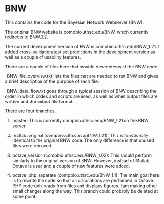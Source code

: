 # BNW

This contains the code for the Bayesian Network Webserver (BNW).

The original BNW website is compbio.uthsc.edu/BNW, which currently redirects to BNW_1.2.

The current development version of BNW is compbio.uthsc.edu/BNW_1.21. I added cross-validation/test set predictions in the development version as well as a couple of usability features.

There are a couple of files here that provide descriptions of the BNW code.

-BNW_file_overview.txt lists the files that are needed to run BNW and gives a brief description of the purpose of each file.

-BNW_data_flow.txt goes through a typical session of BNW describing the order in which codes and scripts are used, as well as when output files are written and the output file format.



There are four branches.
1) master: This is currently compbio.uthsc.edu/BNW_1.21 on the BNW server.

2) matlab_original (compbio.uthsc.edu/BNW_1.01): This is functionally identical to the original BNW code. The only difference is that unused files were removed.

3) octave_version (compbio.uthsc.edu/BNW_1.02): This should perform similarly to the original version of BNW. However, instead of Matlab, Octave is used and a couple of new features were added.

4) octave_php_separate (compbio.uthsc.edu/BNW_1.1): The main goal here is to rewrite the code so that all calculations are performed in Octave. PHP code only reads from files and displays figures.  I am making other small changes along the way. This branch could probably be deleted at some point.


